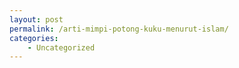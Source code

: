 ```yaml
---
layout: post
permalink: /arti-mimpi-potong-kuku-menurut-islam/
categories:
    - Uncategorized
---
```


